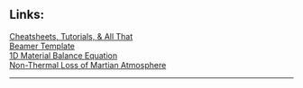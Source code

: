 ## Links:
<a href="https://dbasusarkar.github.io/cheatsheets-tutorials-and-all-that-github/cheatsheets-tutorials-and-all-that.html">Cheatsheets, Tutorials, & All That</a> </br>
<a href="https://github.com/dbasusarkar/beamer-template"> Beamer Template </a> </br>
<a href="https://github.com/dbasusarkar/1d-material-balance-equation"> 1D Material Balance Equation </a> </br>
<a href="https://github.com/dbasusarkar/nonthermal-loss-of-martian-atmosphere"> Non-Thermal Loss of Martian Atmosphere </a> </br>

----
